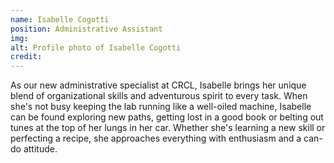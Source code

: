 ```yaml
---
name: Isabelle Cogotti
position: Administrative Assistant
img:
alt: Profile photo of Isabelle Cogotti
credit: 
---
```

As our new administrative specialist at CRCL, Isabelle brings her unique blend of organizational skills and adventurous spirit to every task. When she's not busy keeping the lab running like a well-oiled machine, Isabelle can be found exploring new paths, getting lost in a good book or belting out tunes at the top of her lungs in her car. Whether she's learning a new skill or perfecting a recipe, she approaches everything with enthusiasm and a can-do attitude.